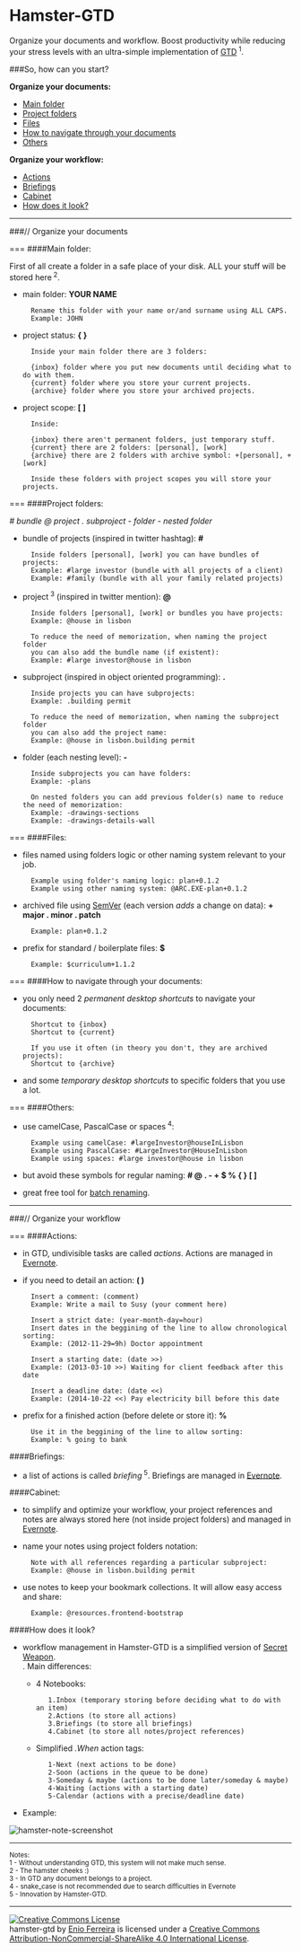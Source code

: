 Hamster-GTD
===========

Organize your documents and workflow. Boost productivity while reducing your stress levels with an ultra-simple implementation of [GTD](http://en.wikipedia.org/wiki/Getting_Things_Done)<sup> 1</sup>.

###So, how can you start?

**Organize your documents:**

- [Main folder](#main-folder)
- [Project folders](#project-folders)
- [Files](#files)
- [How to navigate through your documents](#how-to-navigate-through-your-documents)
- [Others](#others)

**Organize your workflow:**

- [Actions](#actions)
- [Briefings](#briefings)
- [Cabinet](#cabinet)
- [How does it look?](#how-does-it-look)

---
###// Organize your documents

===
####Main folder:

First of all create a folder in a safe place of your disk.
ALL your stuff will be stored here<sup> 2</sup>. 

- main folder: **YOUR NAME**

		Rename this folder with your name or/and surname using ALL CAPS.
        Example: JOHN

- project status: **{ }**

        Inside your main folder there are 3 folders:

        {inbox} folder where you put new documents until deciding what to do with them.
        {current} folder where you store your current projects.
        {archive} folder where you store your archived projects.
    
- project scope: **[ ]** 

        Inside:

        {inbox} there aren't permanent folders, just temporary stuff.
        {current} there are 2 folders: [personal], [work]
        {archive} there are 2 folders with archive symbol: +[personal], +[work]

        Inside these folders with project scopes you will store your projects.

===
####Project folders:

*# bundle @ project . subproject - folder - nested folder*

- bundle of projects (inspired in twitter hashtag): **#**

        Inside folders [personal], [work] you can have bundles of projects:
        Example: #large investor (bundle with all projects of a client)
        Example: #family (bundle with all your family related projects)

- project<sup> 3</sup> (inspired in twitter mention): **@**

    	Inside folders [personal], [work] or bundles you have projects:
        Example: @house in lisbon

        To reduce the need of memorization, when naming the project folder
        you can also add the bundle name (if existent):
        Example: #large investor@house in lisbon

- subproject (inspired in object oriented programming): **.**

    	Inside projects you can have subprojects:
        Example: .building permit

        To reduce the need of memorization, when naming the subproject folder
        you can also add the project name:
        Example: @house in lisbon.building permit

- folder (each nesting level): **-**

    	Inside subprojects you can have folders:
        Example: -plans

        On nested folders you can add previous folder(s) name to reduce the need of memorization:
        Example: -drawings-sections
        Example: -drawings-details-wall

===
####Files:

- files named using folders logic or other naming system relevant to your job.

        Example using folder's naming logic: plan+0.1.2
        Example using other naming system: @ARC.EXE-plan+0.1.2

- archived file using [SemVer](http://www.semver.org/) (each version *adds* a change on data): **+ major . minor . patch** 
        
        Example: plan+0.1.2

- prefix for standard / boilerplate files: **$**

        Example: $curriculum+1.1.2  

===
####How to navigate through your documents:

- you only need 2 *permanent desktop shortcuts* to navigate your documents: 

        Shortcut to {inbox}
        Shortcut to {current}

        If you use it often (in theory you don't, they are archived projects):
        Shortcut to {archive}

- and some *temporary desktop shortcuts* to specific folders that you use a lot.

===
####Others:

- use camelCase, PascalCase or spaces<sup> 4</sup>:

        Example using camelCase: #largeInvestor@houseInLisbon
        Example using PascalCase: #LargeInvestor@HouseInLisbon
        Example using spaces: #large investor@house in lisbon  

- but avoid these symbols for regular naming: **# @ . - + $ % { } [ ]**

- great free tool for [batch renaming](http://www.bulkrenameutility.co.uk/Screenshots.php).

---
###// Organize your workflow

===
####Actions:

- in GTD, undivisible tasks are called *actions*. Actions are managed in [Evernote](https://www.evernote.com/).

- if you need to detail an action: **( )**

        Insert a comment: (comment)
        Example: Write a mail to Susy (your comment here)

        Insert a strict date: (year-month-day=hour)
        Insert dates in the beggining of the line to allow chronological sorting:
        Example: (2012-11-29=9h) Doctor appointment

        Insert a starting date: (date >>)
        Example: (2013-03-10 >>) Waiting for client feedback after this date

        Insert a deadline date: (date <<)
        Example: (2014-10-22 <<) Pay electricity bill before this date

- prefix for a finished action (before delete or store it): **%**

        Use it in the beggining of the line to allow sorting:
        Example: % going to bank

####Briefings:

- a list of actions is called *briefing*<sup> 5</sup>. Briefings are managed in [Evernote](https://www.evernote.com/).

####Cabinet:

- to simplify and optimize your workflow, your project references and notes are always stored here (not inside project folders) and managed in [Evernote](https://www.evernote.com/).

- name your notes using project folders notation:

        Note with all references regarding a particular subproject:
        Example: @house in lisbon.building permit

- use notes to keep your bookmark collections. It will allow easy access and share:

		Example: @resources.frontend-bootstrap

####How does it look?

- workflow management in Hamster-GTD is a simplified version of [Secret Weapon](http://www.thesecretweapon.org/media/Manifesto/The-Secret-Weapon-Manifesto.pdf).<br>.
Main differences:

  - 4 Notebooks:

           1.Inbox (temporary storing before deciding what to do with an item)
           2.Actions (to store all actions)
           3.Briefings (to store all briefings)
           4.Cabinet (to store all notes/project references)
  
  - Simplified *.When* action tags:

           1-Next (next actions to be done)
           2-Soon (actions in the queue to be done)
           3-Someday & maybe (actions to be done later/someday & maybe)
           4-Waiting (actions with a starting date)
           5-Calendar (actions with a precise/deadline date)

- Example:

![hamster-note-screenshot](https://github.com/we-build-dreams/hamster-gtd/blob/master/examples/hamster-note_screenshot%20example.png)

---
<sup>Notes:</sup><br>
<sup>1 - Without understanding GTD, this system will not make much sense.</sup><br>
<sup>2 - The hamster cheeks :)</sup><br>
<sup>3 - In GTD any document belongs to a project.</sup><br>
<sup>4 - snake_case is not recommended due to search difficulties in Evernote</sup><br>
<sup>5 - Innovation by Hamster-GTD.</sup>

---
<a rel="license" href="http://creativecommons.org/licenses/by-nc-sa/4.0/"><img alt="Creative Commons License" style="border-width:0" src="https://i.creativecommons.org/l/by-nc-sa/4.0/88x31.png" /></a><br /><span xmlns:dct="http://purl.org/dc/terms/" property="dct:title">hamster-gtd</span> by <a xmlns:cc="http://creativecommons.org/ns#" href="http://enioferreira.com/" property="cc:attributionName" rel="cc:attributionURL">Enio Ferreira</a> is licensed under a <a rel="license" href="http://creativecommons.org/licenses/by-nc-sa/4.0/">Creative Commons Attribution-NonCommercial-ShareAlike 4.0 International License</a>.